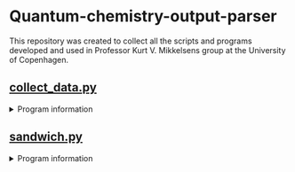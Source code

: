 # Quantum-chemistry-output-parser
This repository was created to collect all the scripts and programs developed and used in Professor Kurt V. Mikkelsens group at the University of Copenhagen.
## [collect_data.py](./collect_data.py)
<details><summary> Program information </summary>
<p>
  A script designed to make it easier to extract data from output files

  Currently the following has been implemented:<br/>
  | Data types                      |       ORCA       |     GAUSSIAN     |      DALTON      |     LSDALTON     |
  |:--------------------------------|:----------------:|:----------------:|:----------------:|:----------------:|
  | Total energies                  |:heavy_check_mark:|:heavy_check_mark:|:heavy_check_mark:|:heavy_check_mark:|
  | Zero-Point Vibrational energies |:heavy_check_mark:|:heavy_check_mark:|        :x:       |        N/A       |
  | Enthalpies                      |:heavy_check_mark:|:heavy_check_mark:|        :x:       |        N/A       |
  | Entropies                       |:heavy_check_mark:|:heavy_check_mark:|        :x:       |        N/A       |
  | Gibbs Free energies             |:heavy_check_mark:|:heavy_check_mark:|        :x:       |        N/A       |
  | Dipole moments                  |:heavy_check_mark:|:heavy_check_mark:|:heavy_check_mark:|:heavy_check_mark:|
  | Polarizabilities                |:heavy_check_mark:|:heavy_check_mark:|:heavy_check_mark:|:heavy_check_mark:|
  | Excitation energies             |:heavy_check_mark:|:heavy_check_mark:|:heavy_check_mark:|:heavy_check_mark:|
  | Oscillator strengths            |:heavy_check_mark:|:heavy_check_mark:|:heavy_check_mark:|:heavy_check_mark:|
  | Frequencies                     |:heavy_check_mark:|:heavy_check_mark:|        :x:       |        N/A       |
  | Partition functions             |:heavy_check_mark:|:heavy_check_mark:|        :x:       |        N/A       |

  Some more advanced functions are:
  - UV/VIS Spectra
    - Requires excitation energies and oscillator strengths in the output file
</p>
</details>

## [sandwich.py](./sandwich.py)
<details><summary> Program information </summary>
<p>
  A script designed to place nanoparticles on either side of a molecule
  
  Takes the molecule as a xyz file, the two atoms the nanoparticles will be aligned with and the diameter of the particles (in that order).
  
  #### Keywords
  
  By default the atomnumbers used to choose alignment is those shown in molden. If instead you wish to choose by the linenumbers as they are in the xyz file you can use the *-l* or *--linenumber* keywords. <br/>
  As default the basis set pc-1 and the RI basis set pc-1-RI will be used. This can be changed with the keywords *--basis and* --ribasis accordingly. <br/>
  An xyz file containing all the information about the junvtion will also be saved, this can be turned off by supplying the keyword *--returnxyz*. <br/>
  If the nanoparticles are spherical in nature (such as Au, Ag & Cu contrary to TiO<sub>2</sub> which is a slab) they will by default turn inwards towards the molecule. For the   nanoparticles to turn outwards the keyword *--outwards* can be supplied. <br/>
  Furthermore the charge of the molecule in the junction is by default 0, this can be changed using the *--charge* keyword <\br>
</p>
</details>
